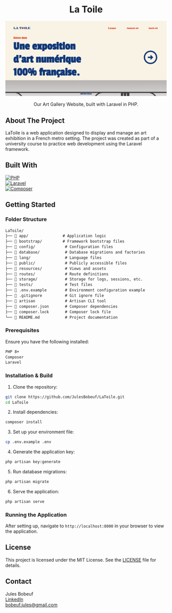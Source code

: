 <div align="center">
  <h1 align="center">La Toile</h1>
  <img src="assets/readme-la-toile.png" alt="La Toile Screenshot" width="600">  <p align="center">
    Our Art Gallery Website, built with Laravel in PHP.
</div>

## About The Project

LaToile is a web application designed to display and manage an art exhibition in a French metro setting. The project was created as part of a university course to practice web development using the Laravel framework.

## Built With

[![PHP](https://img.shields.io/badge/PHP-777BB4?style=for-the-badge&logo=php&logoColor=white)](https://www.php.net/)  
[![Laravel](https://img.shields.io/badge/Laravel-FF2D20?style=for-the-badge&logo=laravel&logoColor=white)](https://laravel.com/)  
[![Composer](https://img.shields.io/badge/Composer-000000?style=for-the-badge&logo=composer&logoColor=white)](https://getcomposer.org/)

## Getting Started

### Folder Structure

```markdown
LaToile/
├── 📁 app/               # Application logic
├── 📁 bootstrap/         # Framework bootstrap files
├── 📁 config/             # Configuration files
├── 📁 database/           # Database migrations and factories
├── 📁 lang/               # Language files
├── 📁 public/             # Publicly accessible files
├── 📁 resources/          # Views and assets
├── 📁 routes/             # Route definitions
├── 📁 storage/            # Storage for logs, sessions, etc.
├── 📁 tests/              # Test files
├── 📄 .env.example        # Environment configuration example
├── 📄 .gitignore          # Git ignore file
├── 📄 artisan             # Artisan CLI tool
├── 📄 composer.json       # Composer dependencies
├── 📄 composer.lock       # Composer lock file
└── 📄 README.md           # Project documentation
```

### Prerequisites

Ensure you have the following installed:

```sh
PHP 8+
Composer
Laravel
```

### Installation & Build

1. Clone the repository:

```sh
git clone https://github.com/JulesBobeuf/LaToile.git
cd LaToile
```

2. Install dependencies:

```sh
composer install
```

3. Set up your environment file:

```sh
cp .env.example .env
```

4. Generate the application key:

```sh
php artisan key:generate
```

5. Run database migrations:

```sh
php artisan migrate
```

6. Serve the application:

```sh
php artisan serve
```

### Running the Application

After setting up, navigate to `http://localhost:8000` in your browser to view the application.

## License

This project is licensed under the MIT License. See the [LICENSE](LICENSE) file for details.

## Contact

Jules Bobeuf  
[LinkedIn](https://www.linkedin.com/in/bobeuf-jules/)  
bobeuf.jules@gmail.com
